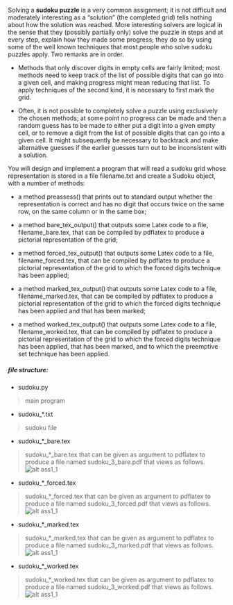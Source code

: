 Solving a **sudoku puzzle** is a very common assignment; it is not difficult and moderately interesting as a “solution” (the completed grid) tells nothing about how the solution was reached. More interesting solvers are logical in the sense that they (possibly partially only) solve the puzzle in steps and at every step, explain how they made some progress; they do so by using some of the well known techniques that most people who solve sudoku puzzles apply. Two remarks are in order.


* Methods that only discover digits in empty cells are fairly limited; most methods need to keep track of the list of possible digits that can go into a given cell, and making progress might mean reducing that list. To apply techniques of the second kind, it is necessary to first mark the grid.

* Often, it is not possible to completely solve a puzzle using exclusively the chosen methods; at some point no progress can be made and then a random guess has to be made to either put a digit into a given empty cell, or to remove a digit from the list of possible digits that can go into a given cell. It might subsequently be necessary to backtrack and make alternative guesses if the earlier guesses turn out to be inconsistent with a solution.

You will design and implement a program that will read a sudoku grid whose representation is stored in a file filename.txt and create a Sudoku object, with a number of methods:

* a method preassess() that prints out to standard output whether the representation is correct and has no digit that occurs twice on the same row, on the same column or in the same box;

* a method bare_tex_output() that outputs some Latex code to a file, filename_bare.tex, that can be compiled by pdflatex to produce a pictorial representation of the grid;

* a method forced_tex_output() that outputs some Latex code to a file, filename_forced.tex, that can be compiled by pdflatex to produce a pictorial representation of the grid to which the forced digits technique has been applied;

* a method marked_tex_output() that outputs some Latex code to a file, filename_marked.tex, that can be compiled by pdflatex to produce a pictorial representation of the grid to which the forced digits technique has been applied and that has been marked;

* a method worked_tex_output() that outputs some Latex code to a file, filename_worked.tex, that can be compiled by pdflatex to produce a pictorial representation of the grid to which the forced digits technique has been applied, that has been marked, and to which the preemptive set technique has been applied.

##### file structure:

- sudoku.py
>  main program

- sudoku_\*.txt
>  sudoku file

- sudoku_\*_bare.tex
>  sudoku_\*_bare.tex that can be given as argument to pdflatex to produce a file named sudoku_3_bare.pdf that views as follows.
![alt ass1_1](https://github.com/mokomokoo/COMP9021-Principles-of-Programming-quizzes-and-assignments/blob/master/assignments/Assignment_2/bare.png)

- sudoku_\*_forced.tex
>  sudoku_\*_forced.tex that can be given as argument to pdflatex to produce a file named sudoku_3_forced.pdf that views as follows.
![alt ass1_1](https://github.com/mokomokoo/COMP9021-Principles-of-Programming-quizzes-and-assignments/blob/master/assignments/Assignment_2/forced.png)

- sudoku_\*_marked.tex
>   sudoku_\*_marked.tex that can be given as argument to pdflatex to produce a file named sudoku_3_marked.pdf that views as follows.
![alt ass1_1](https://github.com/mokomokoo/COMP9021-Principles-of-Programming-quizzes-and-assignments/blob/master/assignments/Assignment_2/marked.png)

- sudoku_\*_worked.tex
>   sudoku_\*_worked.tex that can be given as argument to pdflatex to produce a file named sudoku_3_worked.pdf that views as follows.
![alt ass1_1](https://github.com/mokomokoo/COMP9021-Principles-of-Programming-quizzes-and-assignments/blob/master/assignments/Assignment_2/worked.png)
